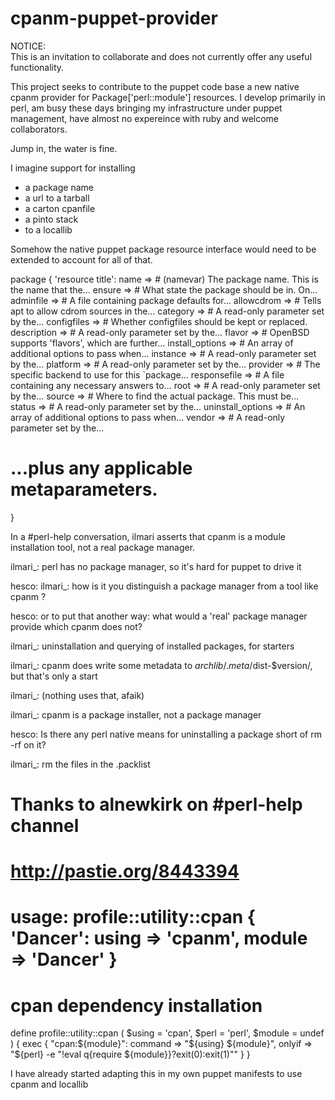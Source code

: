 cpanm-puppet-provider
=====================

NOTICE:  
    This is an invitation to collaborate and does not 
    currently offer any useful functionality.  

This project seeks to contribute to the puppet code base 
a new native cpanm provider for Package['perl::module'] 
resources.  I develop primarily in perl, am busy these 
days bringing my infrastructure under puppet management, 
have almost no expereince with ruby and welcome collaborators.  

Jump in, the water is fine.  

I imagine support for installing 

  * a package name 
  * a url to a tarball
  * a carton cpanfile
  * a pinto stack
  * to a locallib

Somehow the native puppet package resource interface 
would need to be extended to account for all of that.  

package { 'resource title':
  name              => # (namevar) The package name.  This is the name that the...
  ensure            => # What state the package should be in. On...
  adminfile         => # A file containing package defaults for...
  allowcdrom        => # Tells apt to allow cdrom sources in the...
  category          => # A read-only parameter set by the...
  configfiles       => # Whether configfiles should be kept or replaced.  
  description       => # A read-only parameter set by the...
  flavor            => # OpenBSD supports 'flavors', which are further...
  install_options   => # An array of additional options to pass when...
  instance          => # A read-only parameter set by the...
  platform          => # A read-only parameter set by the...
  provider          => # The specific backend to use for this `package...
  responsefile      => # A file containing any necessary answers to...
  root              => # A read-only parameter set by the...
  source            => # Where to find the actual package.  This must be...
  status            => # A read-only parameter set by the...
  uninstall_options => # An array of additional options to pass when...
  vendor            => # A read-only parameter set by the...
  # ...plus any applicable metaparameters.
}

In a #perl-help conversation, ilmari asserts that cpanm 
is a module installation tool, not a real package manager.  

ilmari_: perl has no package manager, so it's hard 
for puppet to drive it

hesco: ilmari_: how is it you distinguish a package 
manager from a tool like cpanm ?

hesco: or to put that another way: what would a 'real' 
package manager provide which cpanm does not?

ilmari_: uninstallation and querying of installed packages, 
for starters

ilmari_: cpanm does write some metadata to 
$archlib/.meta/$dist-$version/, but that's only a start

ilmari_: (nothing uses that, afaik)

ilmari_: cpanm is a package installer, not a package manager

hesco: Is there any perl native means for uninstalling a 
package short of rm -rf on it?

ilmari_: rm the files in the .packlist

# Thanks to alnewkirk on #perl-help channel
# http://pastie.org/8443394
# usage: profile::utility::cpan { 'Dancer': using => 'cpanm', module => 'Dancer' }
# cpan dependency installation
define profile::utility::cpan (
    $using  = 'cpan',
    $perl   = 'perl',
    $module = undef
)
{
    exec { "cpan:${module}":
        command => "${using} ${module}",
        onlyif  => "${perl} -e \"!eval q{require ${module}}?exit(0):exit(1)\""
    }
}

I have already started adapting this in my own puppet manifests 
to use cpanm and locallib

